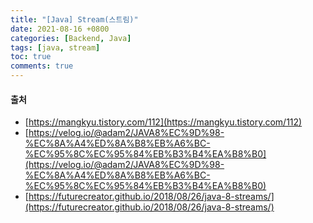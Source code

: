 ```yaml
---
title: "[Java] Stream(스트림)"
date: 2021-08-16 +0800
categories: [Backend, Java]
tags: [java, stream]
toc: true
comments: true
---
```


#### 출처
- [https://mangkyu.tistory.com/112](https://mangkyu.tistory.com/112)
- [https://velog.io/@adam2/JAVA8%EC%9D%98-%EC%8A%A4%ED%8A%B8%EB%A6%BC-%EC%95%8C%EC%95%84%EB%B3%B4%EA%B8%B0](https://velog.io/@adam2/JAVA8%EC%9D%98-%EC%8A%A4%ED%8A%B8%EB%A6%BC-%EC%95%8C%EC%95%84%EB%B3%B4%EA%B8%B0)
- [https://futurecreator.github.io/2018/08/26/java-8-streams/](https://futurecreator.github.io/2018/08/26/java-8-streams/)